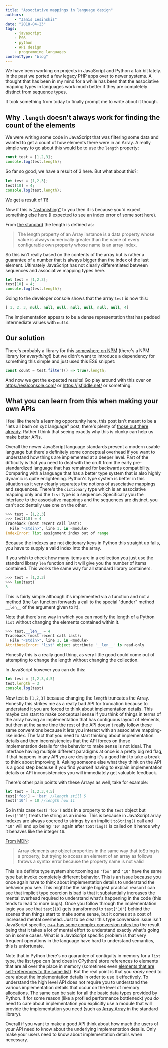 ```yaml
---
title: "Associative mappings in language design"
authors:
    - "Janis Lesinskis"
date: "2018-04-23"
tags:
    - javascript
    - ES6
    - python
    - API design
    - programming languages
contentType: "blog"
---
```


We have been working on projects in JavaScript and Python a fair bit lately. In the past we ported a few legacy PHP apps over to newer systems. A thought that has been in my mind for a while has been that the associative mapping types in languages work much better if they are completely distinct from sequence types.

It took something from today to finally prompt me to write about it though.

## Why `.length` doesn't always work for finding the count of the elements

We were writing some code in JavaScript that was filtering some data and wanted to get a count of how elements there were in an Array. A really simple way to go about this would be to use the `length` property:

```javascript
const test = [1,2,3];
console.log(test.length);
```

So far so good, we have a result of 3 here.
But what about this?:

```javascript
let test = [1,2,3];
test[10] = 4;
console.log(test.length);
```

We get a result of 11!

Now if this is ["astonishing"](https://en.wikipedia.org/wiki/Principle_of_least_astonishment) to you then it is because you'd expect something else here (I expected to see an index error of some sort here).

From [the standard](https://www.ecma-international.org/ecma-262/6.0/#sec-properties-of-array-instances-length) the length is defined as:
> The length property of an Array instance is a data property whose value is always numerically greater than the name of every configurable own property whose name is an array index.

So this isn't really based on the contents of the array but is rather a guarantee of a number that is always bigger than the index of the last element.
Ultimately JavaScript has not clearly differentiated between sequences and associative mapping types here.

```javascript
let test = [1,2,3];
test[10] = 4;
console.log(test.length);
```

Going to the developer console shows that the array `test` is now this:

```javascript
[ 1, 2, 3, null, null, null, null, null, null, null, 4]
```

The implementation appears to be a dense representation that has padded intermediate values with `null`s.

## Our solution

There's probably a library for this [somewhere on NPM](https://www.npmjs.com/package/array-length) (there's a NPM library for *everything*!) but we didn't want to introduce a dependency for something this simple and just used this ES6 snippet:

```javascript
const count = test.filter(() => true).length;
```

And now we get the expected results! Go play around with this over on <https://es6console.com/> or <https://jsfiddle.net/> or something.

## What you can learn from this when making your own APIs

I feel like there's a learning opportunity here, this post isn't meant to be a "lets all bash on xyz language" post, there's plenty of [those out there already](https://www.destroyallsoftware.com/talks/wat).
Rather I think that seeing exactly why this is clunky can help us make better APIs.

Overall the newer JavaScript language standards present a modern usable language but there's definitely some conceptual overhead if you want to understand how things are implemented at a deeper level. Part of the difficulty is that you need to deal with the cruft from the early pre-standardized language that has remained for backwards compatibility. Comparing with a language that has a better type system that is also highly dynamic is quite enlightening. Python's type system is better in this situation as it very clearly separates the notions of associative mappings and sequences. There's the `dictionary` type which is an associative mapping only and the `list` type is a sequence. Specifically you the interface to the associative mappings and the sequences are distinct, you can't accidentally use one on the other.

```python
>>> test = [1,2,3]
>>> test[10] = 4
Traceback (most recent call last):
  File "<stdin>", line 1, in <module>
IndexError: list assignment index out of range
```

Because the indexes are not dictionary keys in Python this straight up fails, you have to supply a valid index into the array.

If you wish to check how many items are in a collection you just use the standard library `len` function and it will give you the number of items contained.
This works the same way for all standard library containers.

```python
>>> test = [1,2,3]
>>> len(test)
3
```

This is fairly simple although it's implemented via a function and not a method (the `len` function forwards a call to the special "dunder" method `__len__` of the argument given to it).

Note that there's no way in which you can modify the length of a Python `list` without changing the elements contained within it.

```python
>>> test.__len__ = 4
Traceback (most recent call last):
  File "<stdin>", line 1, in <module>
AttributeError: 'list' object attribute '__len__' is read-only
```

Honestly this is a really good thing, as very little good could come out of attempting to change the length without changing the collection.

In JavaScript however you can do this:

```javascript
let test = [1,2,3,4,5]
test.length = 3
console.log(test)
```

Now test is `[1,2,3]` because changing the `length` truncates the Array. Honestly this strikes me as a really bad API for truncation because to understand it you are forced to think about implementation details. This maybe can start to make conceptual sense if you think of things in terms of the array having an implementation that has contiguous layout of elements, but then at the same time the rest of the API doesn't really follow these same conventions because it lets you interact with an associative mapping-like index. The fact that you need to start thinking about implementation details and then inconsistencies that the API forces on those implementation details for the behavior to make sense is not ideal. The interface having multiple different paradigms at once is a pretty big red flag, if that happens in any API you are designing it's a good hint to take a break to think about improving it. Asking someone else what they think on the API is a good step because if you find yourself having to explain implementation details or API inconsistencies you will immediately get valuable feedback.

There's other pain points with these Arrays as well, take for example:

```javascript
let test = [1,2,3,4,5]
test['foo'] = 'bar' //length still 5
test['10'] = 10 //length now 11
```

So in this case `test['foo']` adds in a property to the `test` object but `test['10']` treats the string as an index.
This is because in JavaScript array indexes are always coerced to strings by an implicit `toString()` call and `'10'` will end up being `'10'` again after `toString()` is called on it hence why it behaves like the integer `10`.

[From MDN](https://developer.mozilla.org/en-US/docs/Web/JavaScript/Reference/Global_Objects/Array):
> Array elements are object properties in the same way that toString is a property, but trying to access an element of an array as follows throws a syntax error because the property name is not valid

This is a definite type system shortcoming as `'foo'` and `'10'` have the same type but invoke completely different behavior. This is an issue because you once again have to think about implementation details to understand the behavior you see. This might be the single biggest practical reason I can see that implicit type coercion is bad is that it substantially increases the mental overhead required to understand what's happening in the code (this tends to lead to more bugs). Once you follow through the implementation logic you see that `test[10]` gets transformed to `test['10']` behind the scenes then things start to make some sense, but it comes at a cost of increased mental overhead. Just to be clear this type conversion issue isn't JavaScript specific, [c++ has some complex conversion rules too](http://en.cppreference.com/w/cpp/language/implicit_conversion) the result being that it takes a lot of mental effort to understand exactly what's going on in some cases. What is a JavaScript specific problem is that very frequent operations in the language have hard to understand semantics, this is unfortunate.

Note that in Python there's no guarantee of contiguity in memory for a `list` type, the list type can (and does in CPython) store references to elements that are all over the place in memory (sometimes even [elements that are self-references to the same list](/tutorial/2018-04-22/Python-self-references/)). But the real point is that you *rarely* need to care about the implementation details in order to use it effectively. To understand the high level API does not require you to understand the various implementation details that occur on the level of memory allocations. The same can be said for all the basic data types provided by Python. If for some reason (like a profiled performance bottleneck) you *do* need to care about implementation you explicitly use a module that will provide the implementation you need (such as [Array.Array](https://docs.python.org/3/library/array.html) in the standard library).

Overall if you want to make a good API think about how much the users of your API need to know about the underlying implementation details. Only make your users need to know about implementation details when necessary.
